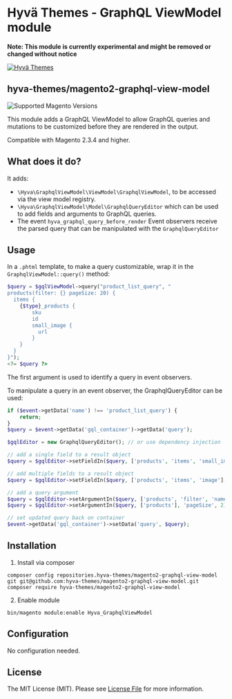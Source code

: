 # Hyvä Themes - GraphQL ViewModel module

**Note: This module is currently experimental and might be removed or changed without notice**

[![Hyvä Themes](https://repository-images.githubusercontent.com/300568807/f00eb480-55b1-11eb-93d2-074c3edd2d07)](https://hyva.io/)

## hyva-themes/magento2-graphql-view-model

![Supported Magento Versions][ico-compatibility]

This module adds a GraphQL ViewModel to allow GraphQL queries and mutations to be customized before they are rendered in the output.

Compatible with Magento 2.3.4 and higher.

## What does it do?

It adds:
 - `\Hyva\GraphqlViewModel\ViewModel\GraphqlViewModel`, to be accessed via the view model registry.
 - `\Hyva\GraphqlViewModel\Model\GraphqlQueryEditor` which can be used to add fields and arguments to GraphQL queries.
 - The event `hyva_graphql_query_before_render`
   Event observers receive the parsed query that can be manipulated with the `GraphqlQueryEditor`

## Usage

In a `.phtml` template, to make a query customizable, wrap it in the `GraphqlViewModel::query()` method:
```php
$query = $gqlViewModel->query("product_list_query", "
products(filter: {} pageSize: 20) {
  items {
    {$type}_products {
        sku
        id
        small_image {
          url
        }
    }
  }
}");
<?= $query ?>
```
The first argument is used to identify a query in event observers.

To manipulate a query in an event observer, the GraphqlQueryEditor can be used:
```php
if ($event->getData('name') !== 'product_list_query') {
    return;
}
$query = $event->getData('gql_container')->getData('query');

$gqlEditor = new GraphqlQueryEditor(); // or use dependency injection

// add a single field to a result object
$query = $gqlEditor->setFieldIn($query, ['products', 'items', 'small_image'], 'url_webp');

// add multiple fields to a result object
$query = $gqlEditor->setFieldIn($query, ['products', 'items', 'image'], 'url label url_webp');

// add a query argument
$query = $gqlEditor->setArgumentIn($query, ['products', 'filter', 'name'], 'match', 'Tank');
$query = $gqlEditor->setArgumentIn($query, ['products'], 'pageSize', 2);

// set updated query back on container
$event->getData('gql_container')->setData('query', $query);
```

## Installation
  
1. Install via composer
```
composer config repositories.hyva-themes/magento2-graphql-view-model git git@github.com:hyva-themes/magento2-graphql-view-model.git
composer require hyva-themes/magento2-graphql-view-model
```
2. Enable module
```
bin/magento module:enable Hyva_GraphqlViewModel
```
## Configuration
  
No configuration needed.

## License

The MIT License (MIT). Please see [License File](LICENSE.txt) for more information.

[ico-compatibility]: https://img.shields.io/badge/magento-%202.3%20|%202.4-brightgreen.svg?logo=magento&longCache=true&style=flat-square
